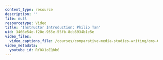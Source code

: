 ```yaml
---
content_type: resource
description: ''
file: null
resourcetype: Video
title: 'Instructor Introduction: Philip Tan'
uid: 3466e54e-f20e-955e-55fb-8cb5934b1e5e
video_files:
  video_captions_file: /courses/comparative-media-studies-writing/cms-611j-creating-video-games-fall-2014/instructor-insights/meet-the-instructors/instructor-introduction-philip-tan/RY0X1oEQbb0.vtt
video_metadata:
  youtube_id: RY0X1oEQbb0
---
```

